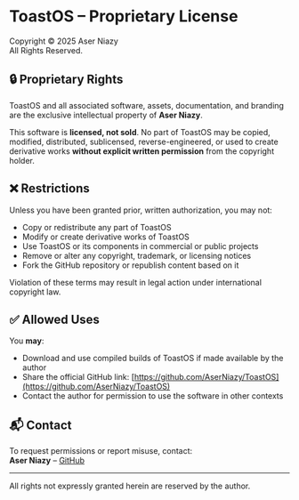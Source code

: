 # ToastOS – Proprietary License

Copyright © 2025 Aser Niazy  
All Rights Reserved.

## 🔒 Proprietary Rights

ToastOS and all associated software, assets, documentation, and branding are the exclusive intellectual property of **Aser Niazy**.

This software is **licensed, not sold**. No part of ToastOS may be copied, modified, distributed, sublicensed, reverse-engineered, or used to create derivative works **without explicit written permission** from the copyright holder.

## ❌ Restrictions

Unless you have been granted prior, written authorization, you may not:

- Copy or redistribute any part of ToastOS
- Modify or create derivative works of ToastOS
- Use ToastOS or its components in commercial or public projects
- Remove or alter any copyright, trademark, or licensing notices
- Fork the GitHub repository or republish content based on it

Violation of these terms may result in legal action under international copyright law.

## ✅ Allowed Uses

You **may**:

- Download and use compiled builds of ToastOS if made available by the author
- Share the official GitHub link: [https://github.com/AserNiazy/ToastOS](https://github.com/AserNiazy/ToastOS)
- Contact the author for permission to use the software in other contexts

## 📬 Contact

To request permissions or report misuse, contact:  
**Aser Niazy** – [GitHub](https://github.com/AserNiazy)

---

All rights not expressly granted herein are reserved by the author.
